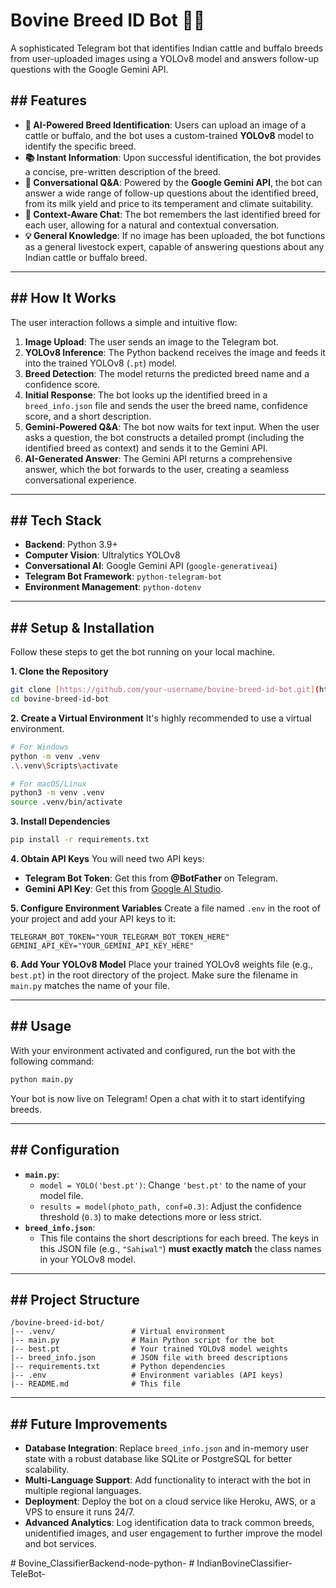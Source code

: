 # Bovine Breed ID Bot 🐄🐃

A sophisticated Telegram bot that identifies Indian cattle and buffalo breeds from user-uploaded images using a YOLOv8 model and answers follow-up questions with the Google Gemini API.

## ## Features

* **🤖 AI-Powered Breed Identification**: Users can upload an image of a cattle or buffalo, and the bot uses a custom-trained **YOLOv8** model to identify the specific breed.
* **📚 Instant Information**: Upon successful identification, the bot provides a concise, pre-written description of the breed.
* **💬 Conversational Q&A**: Powered by the **Google Gemini API**, the bot can answer a wide range of follow-up questions about the identified breed, from its milk yield and price to its temperament and climate suitability.
* **🧠 Context-Aware Chat**: The bot remembers the last identified breed for each user, allowing for a natural and contextual conversation.
* **💡 General Knowledge**: If no image has been uploaded, the bot functions as a general livestock expert, capable of answering questions about any Indian cattle or buffalo breed.

---

## ## How It Works

The user interaction follows a simple and intuitive flow:

1.  **Image Upload**: The user sends an image to the Telegram bot.
2.  **YOLOv8 Inference**: The Python backend receives the image and feeds it into the trained YOLOv8 (`.pt`) model.
3.  **Breed Detection**: The model returns the predicted breed name and a confidence score.
4.  **Initial Response**: The bot looks up the identified breed in a `breed_info.json` file and sends the user the breed name, confidence score, and a short description.
5.  **Gemini-Powered Q&A**: The bot now waits for text input. When the user asks a question, the bot constructs a detailed prompt (including the identified breed as context) and sends it to the Gemini API.
6.  **AI-Generated Answer**: The Gemini API returns a comprehensive answer, which the bot forwards to the user, creating a seamless conversational experience.

---

## ## Tech Stack

* **Backend**: Python 3.9+
* **Computer Vision**: Ultralytics YOLOv8
* **Conversational AI**: Google Gemini API (`google-generativeai`)
* **Telegram Bot Framework**: `python-telegram-bot`
* **Environment Management**: `python-dotenv`

---

## ## Setup & Installation

Follow these steps to get the bot running on your local machine.

**1. Clone the Repository**
```bash
git clone [https://github.com/your-username/bovine-breed-id-bot.git](https://github.com/your-username/bovine-breed-id-bot.git)
cd bovine-breed-id-bot
```

**2. Create a Virtual Environment**
It's highly recommended to use a virtual environment.
```bash
# For Windows
python -m venv .venv
.\.venv\Scripts\activate

# For macOS/Linux
python3 -m venv .venv
source .venv/bin/activate
```

**3. Install Dependencies**
```bash
pip install -r requirements.txt
```

**4. Obtain API Keys**
You will need two API keys:
* **Telegram Bot Token**: Get this from **@BotFather** on Telegram.
* **Gemini API Key**: Get this from [Google AI Studio](https://aistudio.google.com/app/apikey).

**5. Configure Environment Variables**
Create a file named `.env` in the root of your project and add your API keys to it:
```
TELEGRAM_BOT_TOKEN="YOUR_TELEGRAM_BOT_TOKEN_HERE"
GEMINI_API_KEY="YOUR_GEMINI_API_KEY_HERE"
```

**6. Add Your YOLOv8 Model**
Place your trained YOLOv8 weights file (e.g., `best.pt`) in the root directory of the project. Make sure the filename in `main.py` matches the name of your file.

---

## ## Usage

With your environment activated and configured, run the bot with the following command:

```bash
python main.py
```

Your bot is now live on Telegram! Open a chat with it to start identifying breeds.

---

## ## Configuration

* **`main.py`**:
    * `model = YOLO('best.pt')`: Change `'best.pt'` to the name of your model file.
    * `results = model(photo_path, conf=0.3)`: Adjust the confidence threshold (`0.3`) to make detections more or less strict.
* **`breed_info.json`**:
    * This file contains the short descriptions for each breed. The keys in this JSON file (e.g., `"Sahiwal"`) **must exactly match** the class names in your YOLOv8 model.

---

## ## Project Structure
```
/bovine-breed-id-bot/
|-- .venv/                 # Virtual environment
|-- main.py                # Main Python script for the bot
|-- best.pt                # Your trained YOLOv8 model weights
|-- breed_info.json        # JSON file with breed descriptions
|-- requirements.txt       # Python dependencies
|-- .env                   # Environment variables (API keys)
|-- README.md              # This file
```

---

## ## Future Improvements

* **Database Integration**: Replace `breed_info.json` and in-memory user state with a robust database like SQLite or PostgreSQL for better scalability.
* **Multi-Language Support**: Add functionality to interact with the bot in multiple regional languages.
* **Deployment**: Deploy the bot on a cloud service like Heroku, AWS, or a VPS to ensure it runs 24/7.
* **Advanced Analytics**: Log identification data to track common breeds, unidentified images, and user engagement to further improve the model and bot services.

#   B o v i n e _ C l a s s i f i e r B a c k e n d - n o d e - p y t h o n -  
 #   I n d i a n B o v i n e C l a s s i f i e r - T e l e B o t -  
 